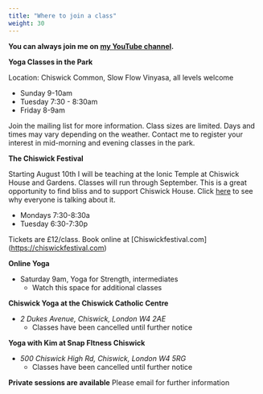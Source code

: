 ```yaml
---
title: "Where to join a class"
weight: 30
---
```


**You can always join me on [my YouTube channel](https://www.youtube.com/channel/UCHH2vOSl0Qxpv7Lw9wv45Sg).**


**Yoga Classes in the Park**


Location: Chiswick Common, Slow Flow Vinyasa, all levels welcome
  - Sunday  9-10am 
  - Tuesday 7:30 - 8:30am
  - Friday  8-9am

Join the mailing list for more information.  Class sizes are limited.  Days and times may vary depending on the weather. Contact me to register your interest in mid-morning and evening classes in the park.

**The Chiswick Festival**

Starting August 10th I will be teaching at the Ionic Temple at Chiswick House and Gardens. Classes will run through September. This is a great opportunity to find bliss and to support Chiswick House.  Click [here](https://www.youtube.com/watch?v=9SjgwNdu31Y) to see why everyone is talking about it. 
  - Mondays 7:30-8:30a
  - Tuesday 6:30-7:30p
  
Tickets are £12/class.  Book online at [Chiswickfestival.com] (https://chiswickfestival.com)

**Online Yoga**
  - Saturday 9am, Yoga for Strength, intermediates
    - Watch this space for additional classes 

**Chiswick Yoga at the Chiswick Catholic Centre** 
  - _2 Dukes Avenue, Chiswick, London W4 2AE_
    - Classes have been cancelled until further notice

**Yoga with Kim at Snap FItness Chiswick** 
  - _500 Chiswick High Rd, Chiswick, London W4 5RG_
    - Classes have been cancelled until further notice 
    
    
**Private sessions are available**
Please email for further information
